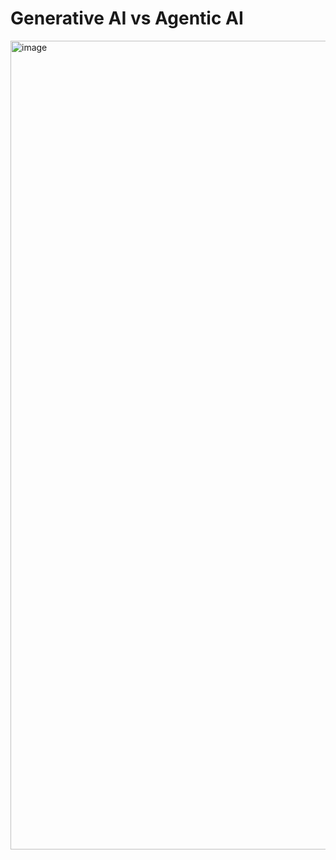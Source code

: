 # Generative AI vs Agentic AI

<img width="1294" alt="image" src="https://github.com/user-attachments/assets/fee54f2c-a030-4f05-8f65-1ff21061a19a" />

